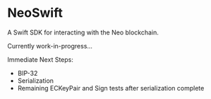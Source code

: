 # NeoSwift

A Swift SDK for interacting with the Neo blockchain.

Currently work-in-progress...

Immediate Next Steps:
* BIP-32
* Serialization
* Remaining ECKeyPair and Sign tests after serialization complete
